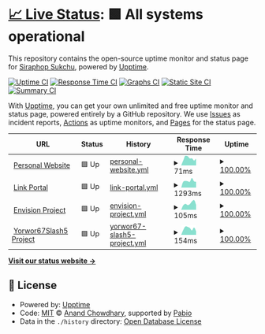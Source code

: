 # [📈 Live Status](https://x.siraphop.me): <!--live status--> **🟩 All systems operational**

This repository contains the open-source uptime monitor and status page for [Siraphop Sukchu](https://siraphop.me/), powered by [Upptime](https://github.com/upptime/upptime).

[![Uptime CI](https://github.com/FujaTyping/Upptime/workflows/Uptime%20CI/badge.svg)](https://github.com/FujaTyping/Upptime/actions?query=workflow%3A%22Uptime+CI%22)
[![Response Time CI](https://github.com/FujaTyping/Upptime/workflows/Response%20Time%20CI/badge.svg)](https://github.com/FujaTyping/Upptime/actions?query=workflow%3A%22Response+Time+CI%22)
[![Graphs CI](https://github.com/FujaTyping/Upptime/workflows/Graphs%20CI/badge.svg)](https://github.com/FujaTyping/Upptime/actions?query=workflow%3A%22Graphs+CI%22)
[![Static Site CI](https://github.com/FujaTyping/Upptime/workflows/Static%20Site%20CI/badge.svg)](https://github.com/FujaTyping/Upptime/actions?query=workflow%3A%22Static+Site+CI%22)
[![Summary CI](https://github.com/FujaTyping/Upptime/workflows/Summary%20CI/badge.svg)](https://github.com/FujaTyping/Upptime/actions?query=workflow%3A%22Summary+CI%22)

With [Upptime](https://upptime.js.org), you can get your own unlimited and free uptime monitor and status page, powered entirely by a GitHub repository. We use [Issues](https://github.com/FujaTyping/Upptime/issues) as incident reports, [Actions](https://github.com/FujaTyping/Upptime/actions) as uptime monitors, and [Pages](https://x.siraphop.me) for the status page.

<!--start: status pages-->
<!-- This summary is generated by Upptime (https://github.com/upptime/upptime) -->
<!-- Do not edit this manually, your changes will be overwritten -->
<!-- prettier-ignore -->
| URL | Status | History | Response Time | Uptime |
| --- | ------ | ------- | ------------- | ------ |
| <img alt="" src="https://icons.duckduckgo.com/ip3/website-pied-eight-98.vercel.app.ico" height="13"> [Personal Website](https://website-pied-eight-98.vercel.app/) | 🟩 Up | [personal-website.yml](https://github.com/FujaTyping/Upptime/commits/HEAD/history/personal-website.yml) | <details><summary><img alt="Response time graph" src="./graphs/personal-website/response-time-week.png" height="20"> 71ms</summary><br><a href="https://x.siraphop.me/history/personal-website"><img alt="Response time 115" src="https://img.shields.io/endpoint?url=https%3A%2F%2Fraw.githubusercontent.com%2FFujaTyping%2FUpptime%2FHEAD%2Fapi%2Fpersonal-website%2Fresponse-time.json"></a><br><a href="https://x.siraphop.me/history/personal-website"><img alt="24-hour response time 51" src="https://img.shields.io/endpoint?url=https%3A%2F%2Fraw.githubusercontent.com%2FFujaTyping%2FUpptime%2FHEAD%2Fapi%2Fpersonal-website%2Fresponse-time-day.json"></a><br><a href="https://x.siraphop.me/history/personal-website"><img alt="7-day response time 71" src="https://img.shields.io/endpoint?url=https%3A%2F%2Fraw.githubusercontent.com%2FFujaTyping%2FUpptime%2FHEAD%2Fapi%2Fpersonal-website%2Fresponse-time-week.json"></a><br><a href="https://x.siraphop.me/history/personal-website"><img alt="30-day response time 104" src="https://img.shields.io/endpoint?url=https%3A%2F%2Fraw.githubusercontent.com%2FFujaTyping%2FUpptime%2FHEAD%2Fapi%2Fpersonal-website%2Fresponse-time-month.json"></a><br><a href="https://x.siraphop.me/history/personal-website"><img alt="1-year response time 115" src="https://img.shields.io/endpoint?url=https%3A%2F%2Fraw.githubusercontent.com%2FFujaTyping%2FUpptime%2FHEAD%2Fapi%2Fpersonal-website%2Fresponse-time-year.json"></a></details> | <details><summary><a href="https://x.siraphop.me/history/personal-website">100.00%</a></summary><a href="https://x.siraphop.me/history/personal-website"><img alt="All-time uptime 99.53%" src="https://img.shields.io/endpoint?url=https%3A%2F%2Fraw.githubusercontent.com%2FFujaTyping%2FUpptime%2FHEAD%2Fapi%2Fpersonal-website%2Fuptime.json"></a><br><a href="https://x.siraphop.me/history/personal-website"><img alt="24-hour uptime 100.00%" src="https://img.shields.io/endpoint?url=https%3A%2F%2Fraw.githubusercontent.com%2FFujaTyping%2FUpptime%2FHEAD%2Fapi%2Fpersonal-website%2Fuptime-day.json"></a><br><a href="https://x.siraphop.me/history/personal-website"><img alt="7-day uptime 100.00%" src="https://img.shields.io/endpoint?url=https%3A%2F%2Fraw.githubusercontent.com%2FFujaTyping%2FUpptime%2FHEAD%2Fapi%2Fpersonal-website%2Fuptime-week.json"></a><br><a href="https://x.siraphop.me/history/personal-website"><img alt="30-day uptime 100.00%" src="https://img.shields.io/endpoint?url=https%3A%2F%2Fraw.githubusercontent.com%2FFujaTyping%2FUpptime%2FHEAD%2Fapi%2Fpersonal-website%2Fuptime-month.json"></a><br><a href="https://x.siraphop.me/history/personal-website"><img alt="1-year uptime 99.53%" src="https://img.shields.io/endpoint?url=https%3A%2F%2Fraw.githubusercontent.com%2FFujaTyping%2FUpptime%2FHEAD%2Fapi%2Fpersonal-website%2Fuptime-year.json"></a></details>
| <img alt="" src="https://icons.duckduckgo.com/ip3/portal-azure-rho.vercel.app.ico" height="13"> [Link Portal](https://portal-azure-rho.vercel.app/) | 🟩 Up | [link-portal.yml](https://github.com/FujaTyping/Upptime/commits/HEAD/history/link-portal.yml) | <details><summary><img alt="Response time graph" src="./graphs/link-portal/response-time-week.png" height="20"> 1293ms</summary><br><a href="https://x.siraphop.me/history/link-portal"><img alt="Response time 1168" src="https://img.shields.io/endpoint?url=https%3A%2F%2Fraw.githubusercontent.com%2FFujaTyping%2FUpptime%2FHEAD%2Fapi%2Flink-portal%2Fresponse-time.json"></a><br><a href="https://x.siraphop.me/history/link-portal"><img alt="24-hour response time 1002" src="https://img.shields.io/endpoint?url=https%3A%2F%2Fraw.githubusercontent.com%2FFujaTyping%2FUpptime%2FHEAD%2Fapi%2Flink-portal%2Fresponse-time-day.json"></a><br><a href="https://x.siraphop.me/history/link-portal"><img alt="7-day response time 1293" src="https://img.shields.io/endpoint?url=https%3A%2F%2Fraw.githubusercontent.com%2FFujaTyping%2FUpptime%2FHEAD%2Fapi%2Flink-portal%2Fresponse-time-week.json"></a><br><a href="https://x.siraphop.me/history/link-portal"><img alt="30-day response time 1183" src="https://img.shields.io/endpoint?url=https%3A%2F%2Fraw.githubusercontent.com%2FFujaTyping%2FUpptime%2FHEAD%2Fapi%2Flink-portal%2Fresponse-time-month.json"></a><br><a href="https://x.siraphop.me/history/link-portal"><img alt="1-year response time 1168" src="https://img.shields.io/endpoint?url=https%3A%2F%2Fraw.githubusercontent.com%2FFujaTyping%2FUpptime%2FHEAD%2Fapi%2Flink-portal%2Fresponse-time-year.json"></a></details> | <details><summary><a href="https://x.siraphop.me/history/link-portal">100.00%</a></summary><a href="https://x.siraphop.me/history/link-portal"><img alt="All-time uptime 100.00%" src="https://img.shields.io/endpoint?url=https%3A%2F%2Fraw.githubusercontent.com%2FFujaTyping%2FUpptime%2FHEAD%2Fapi%2Flink-portal%2Fuptime.json"></a><br><a href="https://x.siraphop.me/history/link-portal"><img alt="24-hour uptime 100.00%" src="https://img.shields.io/endpoint?url=https%3A%2F%2Fraw.githubusercontent.com%2FFujaTyping%2FUpptime%2FHEAD%2Fapi%2Flink-portal%2Fuptime-day.json"></a><br><a href="https://x.siraphop.me/history/link-portal"><img alt="7-day uptime 100.00%" src="https://img.shields.io/endpoint?url=https%3A%2F%2Fraw.githubusercontent.com%2FFujaTyping%2FUpptime%2FHEAD%2Fapi%2Flink-portal%2Fuptime-week.json"></a><br><a href="https://x.siraphop.me/history/link-portal"><img alt="30-day uptime 100.00%" src="https://img.shields.io/endpoint?url=https%3A%2F%2Fraw.githubusercontent.com%2FFujaTyping%2FUpptime%2FHEAD%2Fapi%2Flink-portal%2Fuptime-month.json"></a><br><a href="https://x.siraphop.me/history/link-portal"><img alt="1-year uptime 100.00%" src="https://img.shields.io/endpoint?url=https%3A%2F%2Fraw.githubusercontent.com%2FFujaTyping%2FUpptime%2FHEAD%2Fapi%2Flink-portal%2Fuptime-year.json"></a></details>
| <img alt="" src="https://icons.duckduckgo.com/ip3/sma7tenvision.web.app.ico" height="13"> [Envision Project](https://sma7tenvision.web.app/) | 🟩 Up | [envision-project.yml](https://github.com/FujaTyping/Upptime/commits/HEAD/history/envision-project.yml) | <details><summary><img alt="Response time graph" src="./graphs/envision-project/response-time-week.png" height="20"> 105ms</summary><br><a href="https://x.siraphop.me/history/envision-project"><img alt="Response time 121" src="https://img.shields.io/endpoint?url=https%3A%2F%2Fraw.githubusercontent.com%2FFujaTyping%2FUpptime%2FHEAD%2Fapi%2Fenvision-project%2Fresponse-time.json"></a><br><a href="https://x.siraphop.me/history/envision-project"><img alt="24-hour response time 116" src="https://img.shields.io/endpoint?url=https%3A%2F%2Fraw.githubusercontent.com%2FFujaTyping%2FUpptime%2FHEAD%2Fapi%2Fenvision-project%2Fresponse-time-day.json"></a><br><a href="https://x.siraphop.me/history/envision-project"><img alt="7-day response time 105" src="https://img.shields.io/endpoint?url=https%3A%2F%2Fraw.githubusercontent.com%2FFujaTyping%2FUpptime%2FHEAD%2Fapi%2Fenvision-project%2Fresponse-time-week.json"></a><br><a href="https://x.siraphop.me/history/envision-project"><img alt="30-day response time 110" src="https://img.shields.io/endpoint?url=https%3A%2F%2Fraw.githubusercontent.com%2FFujaTyping%2FUpptime%2FHEAD%2Fapi%2Fenvision-project%2Fresponse-time-month.json"></a><br><a href="https://x.siraphop.me/history/envision-project"><img alt="1-year response time 121" src="https://img.shields.io/endpoint?url=https%3A%2F%2Fraw.githubusercontent.com%2FFujaTyping%2FUpptime%2FHEAD%2Fapi%2Fenvision-project%2Fresponse-time-year.json"></a></details> | <details><summary><a href="https://x.siraphop.me/history/envision-project">100.00%</a></summary><a href="https://x.siraphop.me/history/envision-project"><img alt="All-time uptime 100.00%" src="https://img.shields.io/endpoint?url=https%3A%2F%2Fraw.githubusercontent.com%2FFujaTyping%2FUpptime%2FHEAD%2Fapi%2Fenvision-project%2Fuptime.json"></a><br><a href="https://x.siraphop.me/history/envision-project"><img alt="24-hour uptime 100.00%" src="https://img.shields.io/endpoint?url=https%3A%2F%2Fraw.githubusercontent.com%2FFujaTyping%2FUpptime%2FHEAD%2Fapi%2Fenvision-project%2Fuptime-day.json"></a><br><a href="https://x.siraphop.me/history/envision-project"><img alt="7-day uptime 100.00%" src="https://img.shields.io/endpoint?url=https%3A%2F%2Fraw.githubusercontent.com%2FFujaTyping%2FUpptime%2FHEAD%2Fapi%2Fenvision-project%2Fuptime-week.json"></a><br><a href="https://x.siraphop.me/history/envision-project"><img alt="30-day uptime 100.00%" src="https://img.shields.io/endpoint?url=https%3A%2F%2Fraw.githubusercontent.com%2FFujaTyping%2FUpptime%2FHEAD%2Fapi%2Fenvision-project%2Fuptime-month.json"></a><br><a href="https://x.siraphop.me/history/envision-project"><img alt="1-year uptime 100.00%" src="https://img.shields.io/endpoint?url=https%3A%2F%2Fraw.githubusercontent.com%2FFujaTyping%2FUpptime%2FHEAD%2Fapi%2Fenvision-project%2Fuptime-year.json"></a></details>
| <img alt="" src="https://icons.duckduckgo.com/ip3/yorwor67slash5.web.app.ico" height="13"> [Yorwor67Slash5 Project](https://yorwor67slash5.web.app/) | 🟩 Up | [yorwor67-slash5-project.yml](https://github.com/FujaTyping/Upptime/commits/HEAD/history/yorwor67-slash5-project.yml) | <details><summary><img alt="Response time graph" src="./graphs/yorwor67-slash5-project/response-time-week.png" height="20"> 154ms</summary><br><a href="https://x.siraphop.me/history/yorwor67-slash5-project"><img alt="Response time 130" src="https://img.shields.io/endpoint?url=https%3A%2F%2Fraw.githubusercontent.com%2FFujaTyping%2FUpptime%2FHEAD%2Fapi%2Fyorwor67-slash5-project%2Fresponse-time.json"></a><br><a href="https://x.siraphop.me/history/yorwor67-slash5-project"><img alt="24-hour response time 123" src="https://img.shields.io/endpoint?url=https%3A%2F%2Fraw.githubusercontent.com%2FFujaTyping%2FUpptime%2FHEAD%2Fapi%2Fyorwor67-slash5-project%2Fresponse-time-day.json"></a><br><a href="https://x.siraphop.me/history/yorwor67-slash5-project"><img alt="7-day response time 154" src="https://img.shields.io/endpoint?url=https%3A%2F%2Fraw.githubusercontent.com%2FFujaTyping%2FUpptime%2FHEAD%2Fapi%2Fyorwor67-slash5-project%2Fresponse-time-week.json"></a><br><a href="https://x.siraphop.me/history/yorwor67-slash5-project"><img alt="30-day response time 122" src="https://img.shields.io/endpoint?url=https%3A%2F%2Fraw.githubusercontent.com%2FFujaTyping%2FUpptime%2FHEAD%2Fapi%2Fyorwor67-slash5-project%2Fresponse-time-month.json"></a><br><a href="https://x.siraphop.me/history/yorwor67-slash5-project"><img alt="1-year response time 130" src="https://img.shields.io/endpoint?url=https%3A%2F%2Fraw.githubusercontent.com%2FFujaTyping%2FUpptime%2FHEAD%2Fapi%2Fyorwor67-slash5-project%2Fresponse-time-year.json"></a></details> | <details><summary><a href="https://x.siraphop.me/history/yorwor67-slash5-project">100.00%</a></summary><a href="https://x.siraphop.me/history/yorwor67-slash5-project"><img alt="All-time uptime 100.00%" src="https://img.shields.io/endpoint?url=https%3A%2F%2Fraw.githubusercontent.com%2FFujaTyping%2FUpptime%2FHEAD%2Fapi%2Fyorwor67-slash5-project%2Fuptime.json"></a><br><a href="https://x.siraphop.me/history/yorwor67-slash5-project"><img alt="24-hour uptime 100.00%" src="https://img.shields.io/endpoint?url=https%3A%2F%2Fraw.githubusercontent.com%2FFujaTyping%2FUpptime%2FHEAD%2Fapi%2Fyorwor67-slash5-project%2Fuptime-day.json"></a><br><a href="https://x.siraphop.me/history/yorwor67-slash5-project"><img alt="7-day uptime 100.00%" src="https://img.shields.io/endpoint?url=https%3A%2F%2Fraw.githubusercontent.com%2FFujaTyping%2FUpptime%2FHEAD%2Fapi%2Fyorwor67-slash5-project%2Fuptime-week.json"></a><br><a href="https://x.siraphop.me/history/yorwor67-slash5-project"><img alt="30-day uptime 100.00%" src="https://img.shields.io/endpoint?url=https%3A%2F%2Fraw.githubusercontent.com%2FFujaTyping%2FUpptime%2FHEAD%2Fapi%2Fyorwor67-slash5-project%2Fuptime-month.json"></a><br><a href="https://x.siraphop.me/history/yorwor67-slash5-project"><img alt="1-year uptime 100.00%" src="https://img.shields.io/endpoint?url=https%3A%2F%2Fraw.githubusercontent.com%2FFujaTyping%2FUpptime%2FHEAD%2Fapi%2Fyorwor67-slash5-project%2Fuptime-year.json"></a></details>

<!--end: status pages-->

[**Visit our status website →**](https://x.siraphop.me)

## 📄 License

- Powered by: [Upptime](https://github.com/upptime/upptime)
- Code: [MIT](./LICENSE) © [Anand Chowdhary](https://anandchowdhary.com), supported by [Pabio](https://pabio.com)
- Data in the `./history` directory: [Open Database License](https://opendatacommons.org/licenses/odbl/1-0/)
